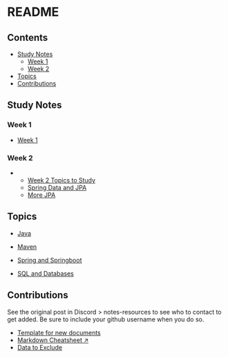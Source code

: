 # README

## Contents
- [Study Notes](#study-notes)
    - [Week 1](#week-1)
    - [Week 2](#week-2)
- [Topics](#topics)
- [Contributions](#contributions)

## Study Notes
### Week 1
- [Week 1](./Week1StudyNotes.md)
### Week 2
- 
    - [Week 2 Topics to Study](./TopicsToStudyWeek2.md)
    - [Spring Data and JPA](./Spring%20Data%20JPA.md)
    - [More JPA](./More%20JPA.md)

## Topics

- [Java](./Java.md)

- [Maven](./Maven.md)

- [Spring and Springboot](./SpringBootNav.md)

- [SQL and Databases](./SQL.md)

## Contributions
See the original post in Discord > notes-resources to see who to contact to get added. Be sure to include your github username when you do so.
- [Template for new documents](./newFileTemplate.md)
- [Markdown Cheatsheet ↗️](https://www.markdownguide.org/cheat-sheet/)
- [Data to Exclude](./DatatoExclude.md)